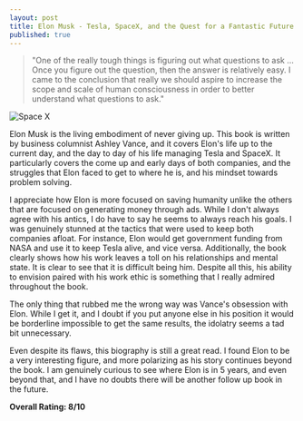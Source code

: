 ```yaml
---
layout: post
title: Elon Musk - Tesla, SpaceX, and the Quest for a Fantastic Future
published: true
---
```

> "One of the really tough things is figuring out what questions to ask ... Once you figure out the question, then the answer is relatively easy. I came to the conclusion that really we should aspire to increase the scope and scale of human consciousness in order to better understand what questions to ask."

![Space X](https://static01.nyt.com/images/2021/01/30/business/29musk-print/29musk-1-mediumSquareAt3X.jpg)

Elon Musk is the living embodiment of never giving up. This book is written by business columnist Ashley Vance, and it covers Elon's life up to the current day, and the day to day of his life managing Tesla and SpaceX. It particularly covers the come up and early days of both companies, and the struggles that Elon faced to get to where he is, and his mindset towards problem solving.

I appreciate how Elon is more focused on saving humanity unlike the others that are focused on generating money through ads. While I don't always agree with his antics, I do have to say he seems to always reach his goals. I was genuinely stunned at the tactics that were used to keep both companies afloat. For instance, Elon would get government funding from NASA and use it to keep Tesla alive, and vice versa. Additionally, the book clearly shows how his work leaves a toll on his relationships and mental state. It is clear to see that it is difficult being him. Despite all this, his ability to envision paired with his work ethic is something that I really admired throughout the book.

The only thing that rubbed me the wrong way was Vance's obsession with Elon. While I get it, and  I doubt if you put anyone else in his position it would be borderline impossible to get the same results, the idolatry seems a tad bit unnecessary.

Even despite its flaws, this biography is still a great read. I found Elon to be a very interesting figure, and more polarizing as his story continues beyond the book. I am genuinely curious to see where Elon is in 5 years, and even beyond that, and I have no doubts there will be another follow up book in the future.

**Overall Rating: 8/10**
